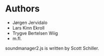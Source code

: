 Authors
====================

* Jørgen Jervidalo
* Lars Kinn Ekroll
* Trygve Bertelsen Wiig
* m.fl.

soundmanager2.js is written by Scott Schiller.
